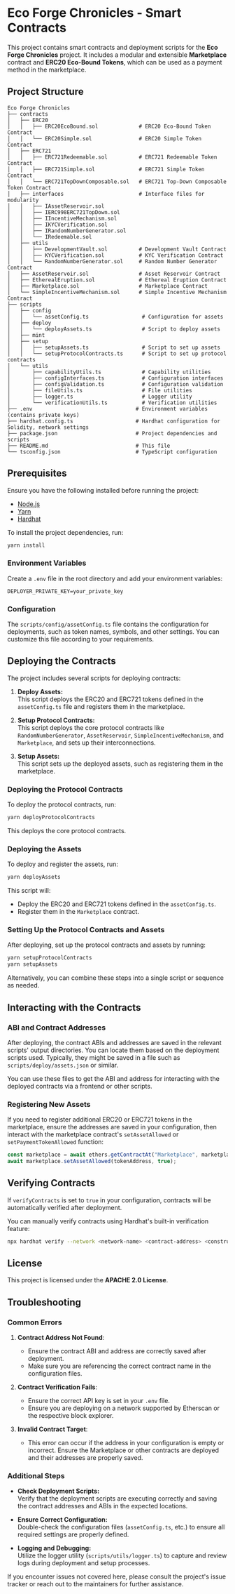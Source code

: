 
# Eco Forge Chronicles - Smart Contracts

This project contains smart contracts and deployment scripts for the **Eco Forge Chronicles** project. It includes a modular and extensible **Marketplace** contract and **ERC20 Eco-Bound Tokens**, which can be used as a payment method in the marketplace.

## Project Structure

```
Eco Forge Chronicles
├── contracts
│   ├── ERC20
│   │   ├── ERC20EcoBound.sol             # ERC20 Eco-Bound Token Contract
│   │   └── ERC20Simple.sol               # ERC20 Simple Token Contract
│   ├── ERC721
│   │   ├── ERC721Redeemable.sol          # ERC721 Redeemable Token Contract
│   │   ├── ERC721Simple.sol              # ERC721 Simple Token Contract
│   │   └── ERC721TopDownComposable.sol   # ERC721 Top-Down Composable Token Contract
│   ├── interfaces                        # Interface files for modularity
│   │   ├── IAssetReservoir.sol
│   │   ├── IERC998ERC721TopDown.sol
│   │   ├── IIncentiveMechanism.sol
│   │   ├── IKYCVerification.sol
│   │   ├── IRandomNumberGenerator.sol
│   │   └── IRedeemable.sol
│   ├── utils
│   │   ├── DevelopmentVault.sol          # Development Vault Contract
│   │   ├── KYCVerification.sol           # KYC Verification Contract
│   │   └── RandomNumberGenerator.sol     # Random Number Generator Contract 
│   ├── AssetReservoir.sol                # Asset Reservoir Contract
│   ├── EtherealEruption.sol              # Ethereal Eruption Contract
│   ├── Marketplace.sol                   # Marketplace Contract
│   └── SimpleIncentiveMechanism.sol      # Simple Incentive Mechanism Contract
├── scripts
│   ├── config
│   │   └── assetConfig.ts                 # Configuration for assets
│   ├── deploy
│   │   └── deployAssets.ts                # Script to deploy assets
│   ├── mint
│   ├── setup
│   │   ├── setupAssets.ts                 # Script to set up assets
│   │   └── setupProtocolContracts.ts      # Script to set up protocol contracts
│   └── utils
│       ├── capabilityUtils.ts             # Capability utilities
│       ├── configInterfaces.ts            # Configuration interfaces
│       ├── configValidation.ts            # Configuration validation
│       ├── fileUtils.ts                   # File utilities
│       ├── logger.ts                      # Logger utility
│       └── verificationUtils.ts           # Verification utilities
├── .env                                 # Environment variables (contains private keys)
├── hardhat.config.ts                    # Hardhat configuration for Solidity, network settings
├── package.json                         # Project dependencies and scripts
├── README.md                            # This file
└── tsconfig.json                        # TypeScript configuration
```

## Prerequisites

Ensure you have the following installed before running the project:

- [Node.js](https://nodejs.org/en/download/)
- [Yarn](https://classic.yarnpkg.com/en/docs/install/)
- [Hardhat](https://hardhat.org/getting-started/)

To install the project dependencies, run:

```bash
yarn install
```

### Environment Variables

Create a `.env` file in the root directory and add your environment variables:

```
DEPLOYER_PRIVATE_KEY=your_private_key
```

### Configuration

The `scripts/config/assetConfig.ts` file contains the configuration for deployments, such as token names, symbols, and other settings. You can customize this file according to your requirements.

## Deploying the Contracts

The project includes several scripts for deploying contracts:

1. **Deploy Assets:**  
   This script deploys the ERC20 and ERC721 tokens defined in the `assetConfig.ts` file and registers them in the marketplace.

2. **Setup Protocol Contracts:**  
   This script deploys the core protocol contracts like `RandomNumberGenerator`, `AssetReservoir`, `SimpleIncentiveMechanism`, and `Marketplace`, and sets up their interconnections.

3. **Setup Assets:**  
   This script sets up the deployed assets, such as registering them in the marketplace.

### Deploying the Protocol Contracts

To deploy the protocol contracts, run:

```bash
yarn deployProtocolContracts
```

This deploys the core protocol contracts.

### Deploying the Assets

To deploy and register the assets, run:

```bash
yarn deployAssets
```

This script will:

- Deploy the ERC20 and ERC721 tokens defined in the `assetConfig.ts`.
- Register them in the `Marketplace` contract.

### Setting Up the Protocol Contracts and Assets

After deploying, set up the protocol contracts and assets by running:

```bash
yarn setupProtocolContracts
yarn setupAssets
```

Alternatively, you can combine these steps into a single script or sequence as needed.

## Interacting with the Contracts

### ABI and Contract Addresses

After deploying, the contract ABIs and addresses are saved in the relevant scripts' output directories. You can locate them based on the deployment scripts used. Typically, they might be saved in a file such as `scripts/deploy/assets.json` or similar.

You can use these files to get the ABI and address for interacting with the deployed contracts via a frontend or other scripts.

### Registering New Assets

If you need to register additional ERC20 or ERC721 tokens in the marketplace, ensure the addresses are saved in your configuration, then interact with the marketplace contract's `setAssetAllowed` or `setPaymentTokenAllowed` function:

```typescript
const marketplace = await ethers.getContractAt("Marketplace", marketplaceAddress);
await marketplace.setAssetAllowed(tokenAddress, true);
```

## Verifying Contracts

If `verifyContracts` is set to `true` in your configuration, contracts will be automatically verified after deployment.

You can manually verify contracts using Hardhat's built-in verification feature:

```bash
npx hardhat verify --network <network-name> <contract-address> <constructor-args>
```

## License

This project is licensed under the **APACHE 2.0 License**.

## Troubleshooting

### Common Errors

1. **Contract Address Not Found**:
   - Ensure the contract ABI and address are correctly saved after deployment.
   - Make sure you are referencing the correct contract name in the configuration files.

2. **Contract Verification Fails**:
   - Ensure the correct API key is set in your `.env` file.
   - Ensure you are deploying on a network supported by Etherscan or the respective block explorer.

3. **Invalid Contract Target**:
   - This error can occur if the address in your configuration is empty or incorrect. Ensure the Marketplace or other contracts are deployed and their addresses are properly saved.

### Additional Steps

- **Check Deployment Scripts:**  
  Verify that the deployment scripts are executing correctly and saving the contract addresses and ABIs in the expected locations.

- **Ensure Correct Configuration:**  
  Double-check the configuration files (`assetConfig.ts`, etc.) to ensure all required settings are properly defined.

- **Logging and Debugging:**  
  Utilize the logger utility (`scripts/utils/logger.ts`) to capture and review logs during deployment and setup processes.

If you encounter issues not covered here, please consult the project's issue tracker or reach out to the maintainers for further assistance.

